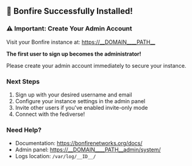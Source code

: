 ## 🎉 Bonfire Successfully Installed!

### ⚠️ Important: Create Your Admin Account

Visit your Bonfire instance at: <https://__DOMAIN____PATH__>

**The first user to sign up becomes the administrator!**

Please create your admin account immediately to secure your instance.

### Next Steps

1. Sign up with your desired username and email
2. Configure your instance settings in the admin panel
3. Invite other users if you've enabled invite-only mode
4. Connect with the fediverse!

### Need Help?

- Documentation: https://bonfirenetworks.org/docs/
- Admin panel: <https://__DOMAIN____PATH__admin/system/>
- Logs location: `/var/log/__ID__/`
